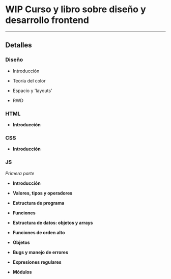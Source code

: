 # WIP Curso y libro sobre diseño y desarrollo frontend

---

## Detalles

### Diseño

- Introducción

- Teoría del color

- Espacio y 'layouts'

- RWD

### HTML

- **Introducción**

### CSS

- **Introducción**

### JS

*Primera parte*

- **Introducción**

- **Valores, tipos y operadores**

- **Estructura de programa**

- **Funciones**

- **Estructura de datos: objetos y arrays**

- **Funciones de orden alto**

- **Objetos**

- **Bugs y manejo de errores**

- **Expresiones regulares**

- **Módulos**
